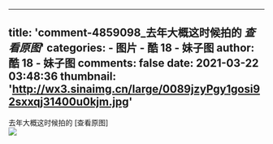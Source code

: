 
---
title: 'comment-4859098_去年大概这时候拍的
_查看原图_'
categories: 
    - 图片
    - 酷 18 - 妹子图
author: 酷 18 - 妹子图
comments: false
date: 2021-03-22 03:48:36
thumbnail: 'http://wx3.sinaimg.cn/large/0089jzyPgy1gosi92sxxqj31400u0kjm.jpg'
---

<div>   
去年大概这时候拍的
[查看原图]<br><img src="http://wx3.sinaimg.cn/large/0089jzyPgy1gosi92sxxqj31400u0kjm.jpg" referrerpolicy="no-referrer"><br>  
</div>
            
